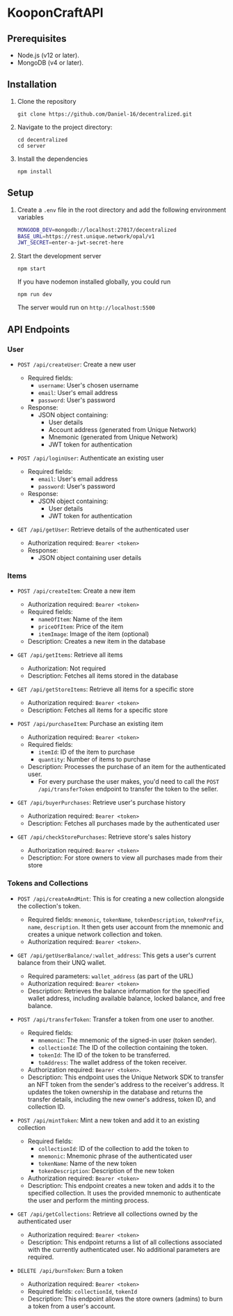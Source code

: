 # KooponCraftAPI

## Prerequisites

- Node.js (v12 or later).
- MongoDB (v4 or later).

## Installation

1. Clone the repository
   ```
   git clone https://github.com/Daniel-16/decentralized.git
   ```
2. Navigate to the project directory:
   ```
   cd decentralized
   cd server
   ```
3. Install the dependencies
   ```
   npm install
   ```

## Setup

1. Create a `.env` file in the root directory and add the following environment variables
   ```bash
   MONGODB_DEV=mongodb://localhost:27017/decentralized
   BASE_URL=https://rest.unique.network/opal/v1
   JWT_SECRET=enter-a-jwt-secret-here
   ```
2. Start the development server
   ```
   npm start
   ```
   If you have nodemon installed globally, you could run
   ```
   npm run dev
   ```
   The server would run on `http://localhost:5500`

## API Endpoints

### User

- `POST /api/createUser`: Create a new user

  - Required fields:
    - `username`: User's chosen username
    - `email`: User's email address
    - `password`: User's password
  - Response:
    - JSON object containing:
      - User details
      - Account address (generated from Unique Network)
      - Mnemonic (generated from Unique Network)
      - JWT token for authentication

- `POST /api/loginUser`: Authenticate an existing user

  - Required fields:
    - `email`: User's email address
    - `password`: User's password
  - Response:
    - JSON object containing:
      - User details
      - JWT token for authentication

- `GET /api/getUser`: Retrieve details of the authenticated user
  - Authorization required: `Bearer <token>`
  - Response:
    - JSON object containing user details

### Items

- `POST /api/createItem`: Create a new item

  - Authorization required: `Bearer <token>`
  - Required fields:
    - `nameOfItem`: Name of the item
    - `priceOfItem`: Price of the item
    - `itemImage`: Image of the item (optional)
  - Description: Creates a new item in the database

- `GET /api/getItems`: Retrieve all items

  - Authorization: Not required
  - Description: Fetches all items stored in the database

- `GET /api/getStoreItems`: Retrieve all items for a specific store

  - Authorization required: `Bearer <token>`
  - Description: Fetches all items for a specific store

- `POST /api/purchaseItem`: Purchase an existing item

  - Authorization required: `Bearer <token>`
  - Required fields:
    - `itemId`: ID of the item to purchase
    - `quantity`: Number of items to purchase
  - Description: Processes the purchase of an item for the authenticated user.
    - For every purchase the user makes, you'd need to call the `POST /api/transferToken` endpoint to transfer the token to the seller.

- `GET /api/buyerPurchases`: Retrieve user's purchase history

  - Authorization required: `Bearer <token>`
  - Description: Fetches all purchases made by the authenticated user

- `GET /api/checkStorePurchases`: Retrieve store's sales history
  - Authorization required: `Bearer <token>`
  - Description: For store owners to view all purchases made from their store

### Tokens and Collections

- `POST /api/createAndMint`: This is for creating a new collection alongside the collection's token.
  - Required fields: `mnemonic`, `tokenName`, `tokenDescription`, `tokenPrefix`, `name`, `description`.
    It then gets user account from the mnemonic and creates a unique network collection and token.
  - Authorization required: `Bearer <token>`.
- `GET /api/getUserBalance/:wallet_address`: This gets a user's current balance from their UNQ wallet.
  - Required parameters: `wallet_address` (as part of the URL)
  - Authorization required: `Bearer <token>`
  - Description: Retrieves the balance information for the specified wallet address, including available balance, locked balance, and free balance.
- `POST /api/transferToken`: Transfer a token from one user to another.
  - Required fields:
    - `mnemonic`: The mnemonic of the signed-in user (token sender).
    - `collectionId`: The ID of the collection containing the token.
    - `tokenId`: The ID of the token to be transferred.
    - `toAddress`: The wallet address of the token receiver.
  - Authorization required: `Bearer <token>`.
  - Description: This endpoint uses the Unique Network SDK to transfer an NFT token from the sender's address to the receiver's address. It updates the token ownership in the database and returns the transfer details, including the new owner's address, token ID, and collection ID.
- `POST /api/mintToken`: Mint a new token and add it to an existing collection

  - Required fields:
    - `collectionId`: ID of the collection to add the token to
    - `mnemonic`: Mnemonic phrase of the authenticated user
    - `tokenName`: Name of the new token
    - `tokenDescription`: Description of the new token
  - Authorization required: `Bearer <token>`
  - Description: This endpoint creates a new token and adds it to the specified collection. It uses the provided mnemonic to authenticate the user and perform the minting process.

- `GET /api/getCollections`: Retrieve all collections owned by the authenticated user

  - Authorization required: `Bearer <token>`
  - Description: This endpoint returns a list of all collections associated with the currently authenticated user. No additional parameters are required.

- `DELETE /api/burnToken`: Burn a token
  - Authorization required: `Bearer <token>`
  - Required fields: `collectionId`, `tokenId`
  - Description: This endpoint allows the store owners (admins) to burn a token from a user's account.
